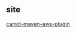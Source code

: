 
## site

[carrot-maven-aws-plugin](http://carrot-garden.github.com/carrot-maven/site/carrot-maven-scr-plugin/)

